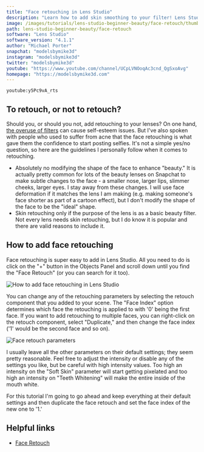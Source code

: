 ```yaml
---
title: "Face retouching in Lens Studio"
description: "Learn how to add skin smoothing to your filter! Lens Studio has some great, automatic face retouching capabilities. All you need to do is add the retouching, adjust a few sliders, and you are good to go!"
image: /images/tutorials/lens-studio-beginner-beauty/face-retouch/thumbnail.jpg
path: lens-studio-beginner-beauty/face-retouch
software: "Lens Studio"
software_version: "4.1.1"
author: "Michael Porter"
snapchat: "modelsbymike3d"
instagram: "modelsbymike3d"
twitter: "modelsbymike3d"
youtube: "https://www.youtube.com/channel/UCpLVNOoqAc3cnd_QgSxoAvg"
homepage: "https://modelsbymike3d.com"
---
```


`youtube:y5Pc9vA_rts`

## To retouch, or not to retouch?

Should you, or should you not, add retouching to your lenses? On one hand, [the overuse of filters](https://www.psychologytoday.com/us/articles/202002/selfies-filters-and-snapchat-dysmorphia-how-photo-editing-harms-body-image) can cause self-esteem issues. But I've also spoken with people who used to suffer from acne that the face retouching is what gave them the confidence to start posting selfies. It's not a simple yes/no question, so here are the guidelines I personally follow when it comes to retouching.

- Absolutely no modifying the shape of the face to enhance "beauty." It is actually pretty common for lots of the beauty lenses on Snapchat to make subtle changes to the face - a smaller nose, larger lips, slimmer cheeks, larger eyes. I stay away from these changes. I will use face deformation if it matches the lens I am making (e.g. making someone's face shorter as part of a cartoon effect), but I don't modify the shape of the face to be the "ideal" shape.
- Skin retouching only if the purpose of the lens is as a basic beauty filter. Not every lens needs skin retouching, but I do know it is popular and there are valid reasons to include it.

## How to add face retouching

Face retouching is super easy to add in Lens Studio. All you need to do is click on the "+" button in the Objects Panel and scroll down until you find the "Face Retouch" (or you can search for it too).

![How to add face retouching in Lens Studio](/images/tutorials/lens-studio-beginner-beauty/face-retouch/adding-retouch.jpg)

You can change any of the retouching parameters by selecting the retouch component that you added to your scene. The "Face Index" option determines which face the retouching is applied to with '0' being the first face. If you want to add retouching to multiple faces, you can right-click on the retouch component, select "Duplicate," and then change the face index ('1' would be the second face and so on).

![Face retouch parameters](/images/tutorials/lens-studio-beginner-beauty/face-retouch/retouch-settings.jpg)

I usually leave all the other parameters on their default settings; they seem pretty reasonable. Feel free to adjust the intensity or disable any of the settings you like, but be careful with high intensity values. Too high an intensity on the "Soft Skin" parameter will start getting pixelated and too high an intensity on "Teeth Whitening" will make the entire inside of the mouth white.

For this tutorial I'm going to go ahead and keep everything at their default settings and then duplicate the face retouch and set the face index of the new one to '1.'

## Helpful links

- [Face Retouch](https://lensstudio.snapchat.com/guides/face/face-effects/face-retouch/)
